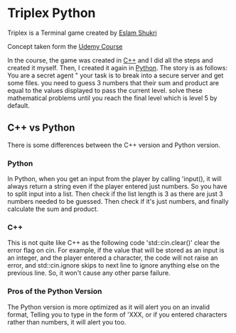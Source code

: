 # Triplex Python
Triplex is a Terminal game created by [Eslam Shukri](https://github.com/DEVEslamisHere)

Concept taken form the [Udemy Course](https://www.udemy.com/course/unrealcourse)

In the course, the game was created in [C++](https://github.com/DEVEslamisHere/TripleX-Cpp) and I did all the steps and created it myself. Then, I created it again in [Python](https://github.com/DEVEslamisHere/TripleX-Python). The story is as follows: You are a secret agent " your task is to break into a secure server and get some files. you need to guess 3 numbers that their sum and product are equal to the values displayed to pass the current level. solve these mathematical problems until you reach the final level which is level 5 by default.

## C++ vs Python
There is some differences between the C++ version and Python version.

### Python
In Python, when you get an input from the player by calling 'input(), it will always return a string even if the player entered just numbers. So you have to split input into a list. Then check if the list length is 3 as there are just 3 numbers needed to be guessed. Then check if it's just numbers, and finally calculate the sum and product.

### C++
This is not quite like C++ as the following code 'std::cin.clear()' clear the error flag on cin. For example, if the value that will be stored as an input is an integer, and the player entered a character, the code will not raise an error, and std::cin.ignore skips to next line to ignore anything else on the previous line. So, it won't cause any other parse failure.

### Pros of the Python Version
The Python version is more optimized as it will alert you on an invalid format, Telling you to type in the form of 'XXX, or if you entered characters rather than numbers, it will alert you too.
